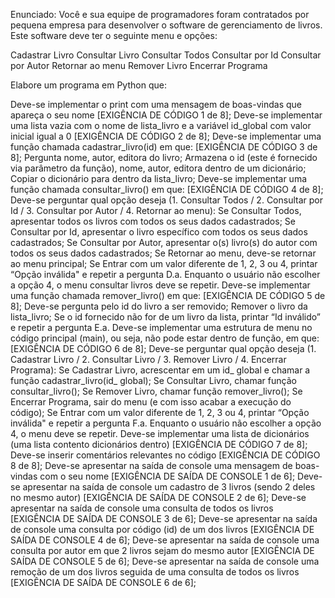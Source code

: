 Enunciado: Você e sua equipe de programadores foram contratados por pequena empresa para desenvolver o software de gerenciamento de livros. Este software deve ter o seguinte menu e opções:

Cadastrar Livro
Consultar Livro
Consultar Todos 
Consultar por Id
Consultar por Autor
Retornar ao menu
Remover Livro
Encerrar Programa

Elabore um programa em Python que: 
 
Deve-se implementar o print com uma mensagem de boas-vindas que apareça o seu nome [EXIGÊNCIA DE CÓDIGO 1 de 8];
Deve-se implementar uma lista vazia com o nome de lista_livro e a variável id_global com valor inicial igual a 0 [EXIGÊNCIA DE CÓDIGO 2 de 8];
Deve-se implementar uma função chamada cadastrar_livro(id) em que: [EXIGÊNCIA DE CÓDIGO 3 de 8];
Pergunta nome, autor, editora do livro;
Armazena o id (este é fornecido via parâmetro da função), nome, autor, editora dentro de um dicionário;
Copiar o dicionário para dentro da lista_livro;
Deve-se implementar uma função chamada consultar_livro() em que: [EXIGÊNCIA DE CÓDIGO 4 de 8];
Deve-se perguntar qual opção deseja (1. Consultar Todos / 2. Consultar por Id / 3. Consultar por Autor / 4. Retornar ao menu):
Se Consultar Todos, apresentar todos os livros com todos os seus dados cadastrados;
Se Consultar por Id, apresentar o livro específico com todos os seus dados cadastrados;
Se Consultar por Autor, apresentar o(s) livro(s) do autor com todos os seus dados cadastrados;
Se Retornar ao menu, deve-se retornar ao menu principal;
Se Entrar com um valor diferente de 1, 2, 3 ou 4, printar “Opção inválida" e repetir a pergunta D.a.
Enquanto o usuário não escolher a opção 4, o menu consultar livros deve se repetir.
Deve-se implementar uma função chamada remover_livro() em que: [EXIGÊNCIA DE CÓDIGO 5 de 8];
Deve-se pergunta pelo id do livro a ser removido;
Remover o livro da lista_livro;
Se o id fornecido não for de um livro da lista, printar “Id inválido” e repetir a pergunta E.a.
Deve-se implementar uma estrutura de menu no código principal (main), ou seja, não pode estar dentro de função, em que: [EXIGÊNCIA DE CÓDIGO 6 de 8];
Deve-se perguntar qual opção deseja (1. Cadastrar Livro / 2. Consultar Livro / 3. Remover Livro / 4. Encerrar Programa):
Se Cadastrar Livro, acrescentar em um id_ global e chamar a função cadastrar_livro(id_ global);
Se Consultar Livro, chamar função consultar_livro();
Se Remover Livro, chamar função remover_livro();
Se Encerrar Programa, sair do menu (e com isso acabar a execução do código);
Se Entrar com um valor diferente de 1, 2, 3 ou 4, printar “Opção inválida" e repetir a pergunta F.a.
Enquanto o usuário não escolher a opção 4, o menu deve se repetir.
Deve-se implementar uma lista de dicionários (uma lista contento dicionários dentro) [EXIGÊNCIA DE CÓDIGO 7 de 8];
Deve-se inserir comentários relevantes no código [EXIGÊNCIA DE CÓDIGO 8 de 8];
Deve-se apresentar na saída de console uma mensagem de boas-vindas com o seu nome [EXIGÊNCIA DE SAÍDA DE CONSOLE 1 de 6];
Deve-se apresentar na saída de console um cadastro de 3 livros (sendo 2 deles no mesmo autor) [EXIGÊNCIA DE SAÍDA DE CONSOLE 2 de 6];
Deve-se apresentar na saída de console uma consulta de todos os livros [EXIGÊNCIA DE SAÍDA DE CONSOLE 3 de 6];
Deve-se apresentar na saída de console uma consulta por código (id) de um dos livros [EXIGÊNCIA DE SAÍDA DE CONSOLE 4 de 6];
Deve-se apresentar na saída de console uma consulta por autor em que 2 livros sejam do mesmo autor [EXIGÊNCIA DE SAÍDA DE CONSOLE 5 de 6];
Deve-se apresentar na saída de console uma remoção de um dos livros seguida de uma consulta de todos os livros [EXIGÊNCIA DE SAÍDA DE CONSOLE 6 de 6];
